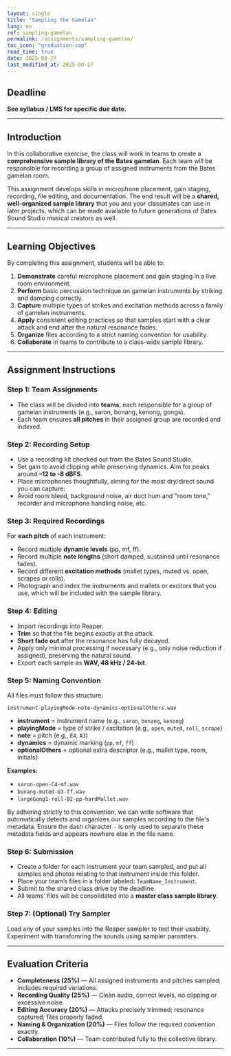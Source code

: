 ```yaml
---
layout: single
title: "Sampling the Gamelan"
lang: en
ref: sampling-gamelan
permalink: /assignments/sampling-gamelan/
toc_icon: "graduation-cap"
read_time: true
date: 2025-08-27
last_modified_at: 2025-08-27
---
```


## Deadline  
**See syllabus / LMS for specific due date.**  

---

## Introduction  
In this collaborative exercise, the class will work in teams to create a **comprehensive sample library of the Bates gamelan**. Each team will be responsible for recording a group of assigned instruments from the Bates gamelan room.  

This assignment develops skills in microphone placement, gain staging, recording, file editing, and documentation. The end result will be a **shared, well-organized sample library** that you and your classmates can use in later projects, which can be made available to future generations of Bates Sound Studio musical creators as well.     

---

## Learning Objectives  
By completing this assignment, students will be able to:  
1. **Demonstrate** careful microphone placement and gain staging in a live room environment.  
2. **Perform** basic percussion technique on gamelan instruments by striking and damping correctly.
3. **Capture** multiple types of strikes and excitation methods across a family of gamelan instruments.  
4. **Apply** consistent editing practices so that samples start with a clear attack and end after the natural resonance fades.  
5. **Organize** files according to a strict naming convention for usability.  
6. **Collaborate** in teams to contribute to a class-wide sample library.  

---

## Assignment Instructions  

### Step 1: Team Assignments  
- The class will be divided into **teams**, each responsible for a group of gamelan instruments (e.g., saron, bonang, kenong, gongs).  
- Each team ensures **all pitches** in their assigned group are recorded and indexed.  

### Step 2: Recording Setup  
- Use a recording kit checked out from the Bates Sound Studio.     
- Set gain to avoid clipping while preserving dynamics. Aim for peaks around **–12 to -8 dBFS**.  
- Place microphones thoughtfully, aiming for the most dry/direct sound you can capture:  
- Avoid room bleed, background noise, air duct hum and "room tone," recorder and microphone handling noise, etc.  

### Step 3: Required Recordings  
For **each pitch** of each instrument:  
- Record multiple **dynamic levels** (pp, mf, ff).  
- Record multiple **note lengths** (short damped, sustained until resonance fades).  
- Record different **excitation methods** (mallet types, muted vs. open, scrapes or rolls).  
- Photograph and index the instruments and mallets or excitors that you use, which will be included with the sample library.   
    
### Step 4: Editing  
- Import recordings into Reaper.  
- **Trim** so that the file begins exactly at the attack.  
- **Short fade out** after the resonance has fully decayed.  
- Apply only minimal processing if necessary (e.g., only noise reduction if assigned), preserving the natural sound.  
- Export each sample as **WAV, 48 kHz / 24-bit**.  

### Step 5: Naming Convention  
All files must follow this structure:  

`instrument-playingMode-note-dynamics-optionalOthers.wav`   

- **instrument** = instrument name (e.g., `saron`, `bonang`, `kenong`)  
- **playingMode** = type of strike / excitation (e.g., `open`, `muted`, `roll`, `scrape`)  
- **note** = pitch (e.g., `E4`, `A3`)  
- **dynamics** = dynamic marking (`pp`, `mf`, `ff`)  
- **optionalOthers** = optional extra descriptor (e.g., mallet type, room, initials)  

**Examples:**  
- `saron-open-C4-mf.wav`  
- `bonang-muted-G3-ff.wav`  
- `largeGong1-roll-B2-pp-hardMallet.wav`  

By adhering strictly to this convention, we can write software that automatically detects and organizes our samples according to the file's metadata. Ensure the dash character `-` is only used to separate these metadata fields and appears nowhere else in the file name.     

### Step 6: Submission  
- Create a folder for each instrument your team sampled, and put all samples and photos relating to that instrument inside this folder.  
- Place your team’s files in a folder labeled: `TeamName_Instrument`.  
- Submit to the shared class drive by the deadline.  
- All teams’ files will be consolidated into a **master class sample library**.  

### Step 7: (Optional) Try Sampler   

Load any of your samples into the Reaper sampler to test their usability. Experiment with transfomring the sounds using sampler paramters.   

---

## Evaluation Criteria  
- **Completeness (25%)** — All assigned instruments and pitches sampled; includes required variations.  
- **Recording Quality (25%)** — Clean audio, correct levels, no clipping or excessive noise.  
- **Editing Accuracy (20%)** — Attacks precisely trimmed; resonance captured; files properly faded.  
- **Naming & Organization (20%)** — Files follow the required convention exactly.  
- **Collaboration (10%)** — Team contributed fully to the collective library.  

---

